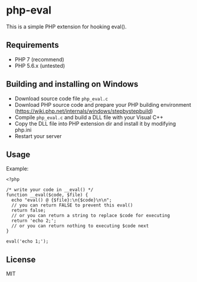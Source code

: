 # php-eval
This is a simple PHP extension for hooking eval().

## Requirements
* PHP 7 (recommend)
* PHP 5.6.x (untested)

## Building and installing on Windows
* Download source code file `php_eval.c`
* Download PHP source code and prepare your PHP building environment (https://wiki.php.net/internals/windows/stepbystepbuild)
* Compile `php_eval.c` and build a DLL file with your Visual C++
* Copy the DLL file into PHP extension dir and install it by modifying php.ini
* Restart your server

## Usage
Example:

    <?php
    
    /* write your code in __eval() */
    function __eval($code, $file) {
      echo "eval() @ {$file}:\n{$code}\n\n";
      // you can return FALSE to prevent this eval()
      return false;
      // or you can return a string to replace $code for executing
      return 'echo 2;';
      // or you can return nothing to executing $code next
    }
    
    eval('echo 1;');

## License

MIT
